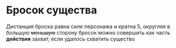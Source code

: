 # Бросок существа
Дистанция броска равна силе персонажа и кратна 5, округляя в большую ~~меньшую~~ сторону
бросок можно совершить как часть **действия** захват, если удалось схватить существо